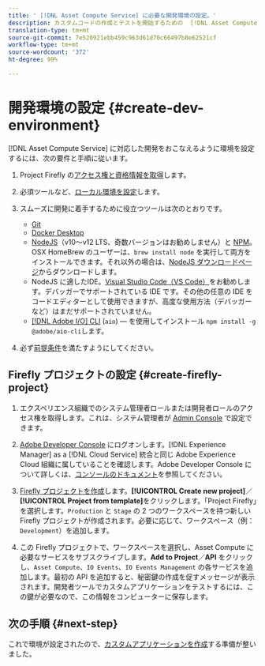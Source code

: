 ```yaml
---
title: ' [!DNL Asset Compute Service] に必要な開発環境の設定。'
description: カスタムコードの作成とテストを開始するための  [!DNL Asset Compute Service]  の開発環境の設定。
translation-type: tm+mt
source-git-commit: 7e520921ebb459c963d61d70c66497b8e62521cf
workflow-type: tm+mt
source-wordcount: '372'
ht-degree: 99%

---
```



# 開発環境の設定 {#create-dev-environment}

[!DNL Asset Compute Service] に対応した開発をおこなえるように環境を設定するには、次の要件と手順に従います。

1. Project Firefly の[アクセス権と資格情報を取得](https://github.com/AdobeDocs/project-firefly/blob/master/getting_started/setup.md#acquire-access-and-credentials)します。

1. 必須ツールなど、[ローカル環境を設定](https://github.com/AdobeDocs/project-firefly/blob/master/getting_started/setup.md#local-environment-set-up)します。

1. スムーズに開発に着手するために役立つツールは次のとおりです。

   * [Git](https://git-scm.com/)
   * [Docker Desktop](https://www.docker.com/get-started)
   * [NodeJS](https://nodejs.org)（v10～v12 LTS、奇数バージョンはお勧めしません）と [NPM](https://www.npmjs.com)。OSX HomeBrew のユーザーは、`brew install node` を実行して両方をインストールできます。それ以外の場合は、[NodeJS ダウンロードページ](https://nodejs.org/ja/)からダウンロードします。
   * NodeJS に適したIDE。[Visual Studio Code（VS Code）](https://code.visualstudio.com)をお勧めします。デバッガーでサポートされている IDE です。その他の任意の IDE をコードエディターとして使用できますが、高度な使用方法（デバッガーなど）はまだサポートされていません。
   * [[!DNL Adobe I/O] CLI](https://github.com/adobe/aio-cli) (`aio`) — を使用してインストール `npm install -g @adobe/aio-cli`します。

1. 必ず[前提条件](/help/understand-extensibility.md#prerequisites-and-provisioning)を満たすようにしてください。

## Firefly プロジェクトの設定 {#create-firefly-project}

1. エクスペリエンス組織でのシステム管理者ロールまたは開発者ロールのアクセス権を取得します。これは、システム管理者が [Admin Console](https://adminconsole.adobe.com/overview) で設定できます。

1. [Adobe Developer Console](https://console.adobe.io/) にログオンします。[!DNL Experience Manager] as a [!DNL Cloud Service] 統合と同じ Adobe Experience Cloud 組織に属していることを確認します。Adobe Developer Console について詳しくは、[コンソールのドキュメント](https://www.adobe.io/apis/experienceplatform/console/docs.html)を参照してください。

1. [Firefly プロジェクトを作成](https://www.adobe.io/apis/experienceplatform/project-firefly/docs.html#!AdobeDocs/project-firefly/master/getting_started/first_app.md)します。**[!UICONTROL Create new project]**／**[!UICONTROL Project from template]**&#x200B;をクリックします。「Project Firefly」を選択します。`Production` と `Stage` の 2 つのワークスペースを持つ新しい Firefly プロジェクトが作成されます。必要に応じて、ワークスペース（例：`Development`）を追加します。

1. この Firefly プロジェクトで、ワークスペースを選択し、Asset Compute に必要なサービスをサブスクライブします。**Add to Project**／**API** をクリックし、`Asset Compute`、`IO Events`、`IO Events Management` の各サービスを追加します。最初の API を追加すると、秘密鍵の作成を促すメッセージが表示されます。開発者ツールでカスタムアプリケーションをテストするには、この鍵が必要なので、この情報をコンピューターに保存します。

## 次の手順 {#next-step}

これで環境が設定されたので、[カスタムアプリケーションを作成](develop-custom-application.md)する準備が整いました。

<!-- TBD items for later:
 
* Any steps in the beginning that lead to gotchas later should be called out for caution? For example,
  * don't change some defaults initially
  * know risks when deviating from standard path
  * naming conventions to follow
  * Retrieve and format credentials (YAML file details)
-->
